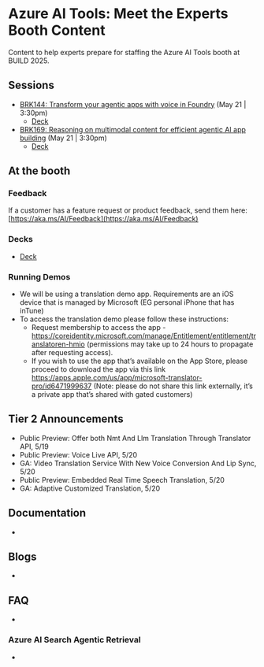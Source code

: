 # Azure AI Tools: Meet the Experts Booth Content
Content to help experts prepare for staffing the  Azure AI Tools booth at BUILD 2025.

## Sessions
- [BRK144: Transform your agentic apps with voice in Foundry](https://build.microsoft.com/en-US/sessions/BRK144?source=sessions) (May 21 | 3:30pm)
   - [Deck](https://microsoft.sharepoint.com/:p:/t/SpeechandLanguage/EcfMMBqcuL9DhVihDqK5bQYBbbwv2dUA6AqETJT6FRm23Q?e=0aWLNk)
- [BRK169: Reasoning on multimodal content for efficient agentic AI app building](https://build.microsoft.com/en-US/sessions/BRK169?source=sessions) (May 21 | 3:30pm)
   - [Deck](https://microsoft.sharepoint.com/:p:/t/AzureMMI/Ef1uhTCtlDBKoiCsJGhkLi8BZ-YlZtkLSgjFFO8FAuFpAQ?e=RDF6Pr)

## At the booth

### Feedback
If a customer has a feature request or product feedback, send them here: [https://aka.ms/AI/Feedback](https://aka.ms/AI/Feedback)

### Decks
- [Deck](https://microsoft-my.sharepoint.com/:p:/p/kimjon/EZnKyZFULTFOvo868_JLkEABrcyXB3fJuY6Pa3MGbMXFdg?e=gnq0Wg)

### Running Demos
- We will be using a translation demo app. Requirements are an iOS device that is managed by Microsoft (EG personal iPhone that has inTune)
- To access the translation demo please follow these instructions:
   - Request membership to access the app - https://coreidentity.microsoft.com/manage/Entitlement/entitlement/translatoren-hmio (permissions may take up to 24 hours to propagate after requesting access).
   - If you wish to use the app that’s available on the App Store, please proceed to download the app via this link https://apps.apple.com/us/app/microsoft-translator-pro/id6471999637 (Note: please do not share this link externally, it’s a private app that’s shared with gated customers)

## Tier 2 Announcements 
-  Public Preview: Offer both Nmt And Llm Translation Through Translator API, 5/19
-  Public Preview: Voice Live API, 5/20
-  GA: Video Translation Service With New Voice Conversion And Lip Sync, 5/20
-  Public Preview: Embedded Real Time Speech Translation, 5/20
-  GA: Adaptive Customized Translation, 5/20

## Documentation
-

## Blogs
- 

## FAQ
- 

### Azure AI Search Agentic Retrieval
- 
